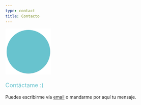 ```yaml
---
type: contact
title: Contacto
---
```


<div style="align: center; margin-bottom:4%;">
<img src="/images/send140px.gif" alt="email" >
</div>
<p style="font-weight: medium; font-size: 18px; color: rgb(104, 195, 206);">
Contáctame :)</p>
Puedes escribirme vía <a href="mailto:sandra.m.revilla@gmail.com">email</a> o mandarme por aquí tu mensaje.
<!-- 
<address class=".textcontacttitle">
<a href="mailto:sandra.m.revilla@gmail.com">Contáctame :)</a>
</address>


<form action="mail.php" method="POST">
<p>Name</p> <input type="text" name="name">
<p>Email</p> <input type="text" name="email">
<p>Message</p><textarea name="message" rows="6" cols="25"></textarea><br />
<input type="submit" value="Send">
</form>
<Location "/">
  AllowMethods GET POST OPTIONS
</Location>
